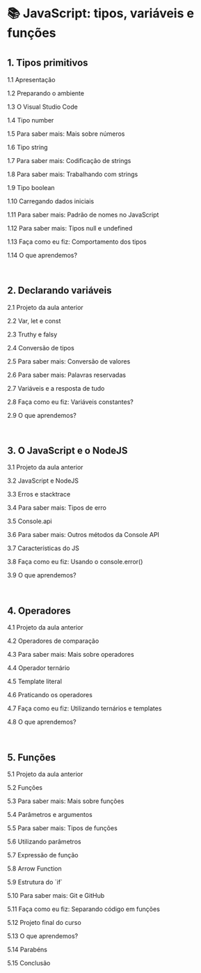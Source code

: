<h1>📚 JavaScript: tipos, variáveis e funções<h1>

<h2>1. Tipos primitivos</h2>
<p>1.1 Apresentação</p>
<p>1.2 Preparando o ambiente</p>
<p>1.3 O Visual Studio Code</p>
<p>1.4 Tipo number</p>
<p>1.5 Para saber mais: Mais sobre números</p>
<p>1.6 Tipo string</p>
<p>1.7 Para saber mais: Codificação de strings</p>
<p>1.8 Para saber mais: Trabalhando com strings</p>
<p>1.9 Tipo boolean</p>
<p>1.10 Carregando dados iniciais</p>
<p>1.11 Para saber mais: Padrão de nomes no JavaScript</p>
<p>1.12 Para saber mais: Tipos null e undefined</p>
<p>1.13 Faça como eu fiz: Comportamento dos tipos</p>
<p>1.14 O que aprendemos?</p><br>

<h2>2. Declarando variáveis</h2>
<p>2.1 Projeto da aula anterior</p>
<p>2.2 Var, let e const</p>
<p>2.3 Truthy e falsy</p>
<p>2.4 Conversão de tipos</p>
<p>2.5 Para saber mais: Conversão de valores</p>
<p>2.6 Para saber mais: Palavras reservadas</p>
<p>2.7 Variáveis e a resposta de tudo</p>
<p>2.8 Faça como eu fiz: Variáveis constantes?</p>
<p>2.9 O que aprendemos?</p><br>

<h2>3. O JavaScript e o NodeJS</h2>
<p>3.1 Projeto da aula anterior</p>
<p>3.2 JavaScript e NodeJS</p>
<p>3.3 Erros e stacktrace</p>
<p>3.4 Para saber mais: Tipos de erro</p>
<p>3.5 Console.api</p>
<p>3.6 Para saber mais: Outros métodos da Console API</p>
<p>3.7 Características do JS</p>
<p>3.8 Faça como eu fiz: Usando o console.error()</p>
<p>3.9 O que aprendemos?</p><br>

<h2>4. Operadores</h2>
<p>4.1 Projeto da aula anterior</p>
<p>4.2 Operadores de comparação</p>
<p>4.3 Para saber mais: Mais sobre operadores</p>
<p>4.4 Operador ternário</p>
<p>4.5 Template literal</p>
<p>4.6 Praticando os operadores</p>
<p>4.7 Faça como eu fiz: Utilizando ternários e templates</p>
<p>4.8 O que aprendemos?</p><br>

<h2>5. Funções</h2>
<p>5.1 Projeto da aula anterior</p>
<p>5.2 Funções</p>
<p>5.3 Para saber mais: Mais sobre funções</p>
<p>5.4 Parâmetros e argumentos</p>
<p>5.5 Para saber mais: Tipos de funções</p>
<p>5.6 Utilizando parâmetros</p>
<p>5.7 Expressão de função</p>
<p>5.8 Arrow Function</p>
<p>5.9 Estrutura do `if`</p>
<p>5.10 Para saber mais: Git e GitHub</p>
<p>5.11 Faça como eu fiz: Separando código em funções</p>
<p>5.12 Projeto final do curso</p>
<p>5.13 O que aprendemos?</p>
<p>5.14 Parabéns</p>
<p>5.15 Conclusão</p>
